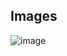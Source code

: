 ## Images

![image](https://github.com/user-attachments/assets/3e853e22-ab84-43d4-9188-59b54ec07146)
